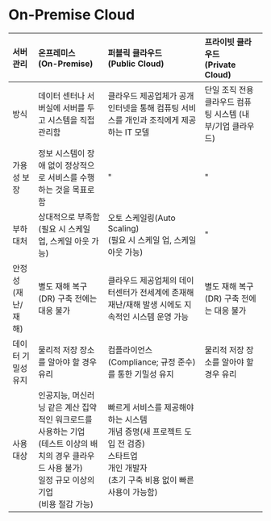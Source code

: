 
# On-Premise Cloud
|서버 관리|온프레미스</br>(On-Premise)|퍼블릭 클라우드</br>(Public Cloud)|프라이빗 클라우드</br>(Private Cloud)|
|:---|:---|:---|:---|
|방식|데이터 센터나 서버실에 서버를 두고 시스템을 직접 관리함|클라우드 제공업체가 공개 인터넷을 통해 컴퓨팅 서비스를 개인과 조직에게 제공하는 IT 모델|단일 조직 전용 클라우드 컴퓨팅 시스템 (내부/기업 클라우드)|
|가용성 보장|정보 시스템이 장애 없이 정상적으로 서비스를 수행하는 것을 목표로 함|"|"|
|부하 대처|상대적으로 부족함</br>(필요 시 스케일 업, 스케일 아웃 가능)|오토 스케일링(Auto Scaling)</br>(필요 시 스케일 업, 스케일 아웃 가능)|"|
|안정성</br>(재난/재해)|별도 재해 복구(DR) 구축 전에는 대응 불가|클라우드 제공업체의 데이터센터가 전세계에 존재해 재난/재해 발생 시에도 지속적인 시스템 운영 가능|별도 재해 복구(DR) 구축 전에는 대응 불가|
|데이터 기밀성 유지|물리적 저장 장소를 알아야 할 경우 유리|컴플라이언스(Compliance; 규정 준수)를 통한 기밀성 유지|물리적 저장 장소를 알아야 할 경우 유리|
|사용 대상|인공지능, 머신러닝 같은 계산 집약적인 워크로드를 사용하는 기업</br>(테스트 이상의 배치의 경우 클라우드 사용 불가)</br>일정 규모 이상의 기업<br>(비용 절감 가능)|빠르게 서비스를 제공해야 하는 시스템</br>개념 증명(새 프로젝트 도입 전 검증)</br>스타트업</br>개인 개발자</br>(초기 구축 비용 없이 빠른 사용이 가능함)|
